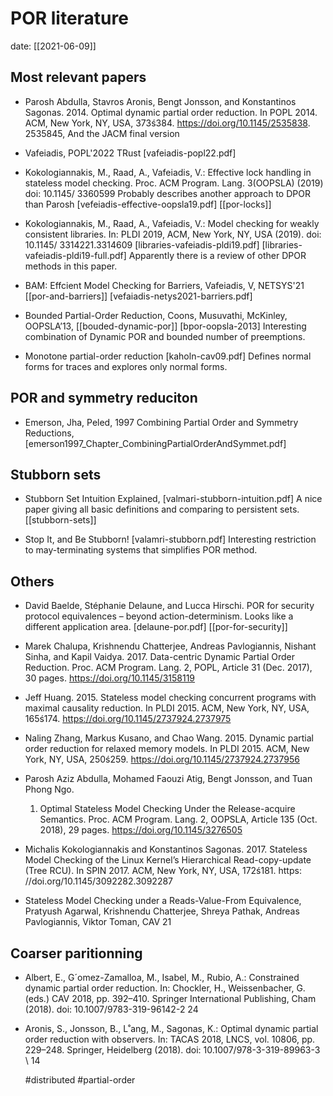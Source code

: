 # POR literature

date: [[2021-06-09]]


## Most relevant papers
* Parosh Abdulla, Stavros Aronis, Bengt Jonsson, and Konstantinos Sagonas. 2014.
  Optimal dynamic partial order reduction. In POPL 2014. ACM, New York, NY, USA,
  373ś384. https://doi.org/10.1145/2535838. 2535845, And the JACM final version

* Vafeiadis, POPL'2022 TRust [vafeiadis-popl22.pdf]

* Kokologiannakis, M., Raad, A., Vafeiadis, V.: Effective lock handling in
  stateless model checking. Proc. ACM Program. Lang. 3(OOPSLA) (2019) doi:
  10.1145/ 3360599 
	Probably describes another approach to DPOR than Parosh
	[vefeiadis-effective-oopsla19.pdf]
  [[por-locks]]

* Kokologiannakis, M., Raad, A., Vafeiadis, V.: Model checking for weakly
  consistent libraries. In: PLDI 2019, ACM, New York, NY, USA (2019). doi:
  10.1145/ 3314221.3314609 
	[libraries-vafeiadis-pldi19.pdf]
  [libraries-vafeiadis-pldi19-full.pdf]
	Apparently there is a review of other DPOR methods in this paper.
  

* BAM: Effcient Model Checking for Barriers, Vafeiadis, V, NETSYS'21
  [[por-and-barriers]]
  [vefaiadis-netys2021-barriers.pdf]

* Bounded Partial-Order Reduction, Coons, Musuvathi, McKinley, OOPSLA’13,
  [[bouded-dynamic-por]]
  [bpor-oopsla-2013]
  Interesting combination of Dynamic POR and bounded number of preemptions. 

* Monotone partial-order reduction [kaholn-cav09.pdf]
  Defines normal forms for traces and explores only normal forms.
  
## POR and symmetry reduciton
- Emerson, Jha, Peled, 1997 Combining Partial Order and Symmetry Reductions, 
  [emerson1997_Chapter_CombiningPartialOrderAndSymmet.pdf]

## Stubborn sets
- Stubborn Set Intuition Explained, [valmari-stubborn-intuition.pdf]
  A nice paper giving all basic definitions and comparing to persistent sets.
  [[stubborn-sets]]

- Stop It, and Be Stubborn! [valamri-stubborn.pdf]
  Interesting restriction to may-terminating systems that simplifies POR method. 

## Others
* David Baelde, Stéphanie Delaune, and Lucca Hirschi. POR for security protocol equivalences – beyond action-determinism.
  Looks like a different application area. 
	[delaune-por.pdf]
	[[por-for-security]]

* Marek Chalupa, Krishnendu Chatterjee, Andreas Pavlogiannis, Nishant Sinha, and
  Kapil Vaidya. 2017. Data-centric Dynamic Partial Order Reduction. Proc. ACM
  Program. Lang. 2, POPL, Article 31 (Dec. 2017), 30 pages.
  https://doi.org/10.1145/3158119 
* Jeff Huang. 2015. Stateless model checking concurrent programs with maximal
  causality reduction. In PLDI 2015. ACM, New York, NY, USA, 165ś174.
  https://doi.org/10.1145/2737924.2737975 
* Naling Zhang, Markus Kusano, and Chao Wang. 2015. Dynamic partial order
  reduction for relaxed memory models. In PLDI 2015. ACM, New York, NY, USA,
  250ś259. https://doi.org/10.1145/2737924.2737956 	
* Parosh Aziz Abdulla, Mohamed Faouzi Atig, Bengt Jonsson, and Tuan Phong Ngo.
  1.    Optimal Stateless Model Checking Under the Release-acquire Semantics.
  Proc. ACM Program. Lang. 2, OOPSLA, Article 135 (Oct. 2018), 29 pages.
  https://doi.org/10.1145/3276505 
* Michalis Kokologiannakis and Konstantinos Sagonas. 2017. Stateless Model
  Checking of the Linux Kernel’s Hierarchical Read-copy-update (Tree RCU). In
  SPIN 2017. ACM, New York, NY, USA, 172ś181. https:
  //doi.org/10.1145/3092282.3092287 
* Stateless Model Checking under a Reads-Value-From Equivalence, Pratyush
  Agarwal, Krishnendu Chatterjee, Shreya Pathak, Andreas Pavlogiannis, Viktor
  Toman,  CAV 21


## Coarser paritionning
* Albert, E., G´omez-Zamalloa, M., Isabel, M., Rubio, A.: Constrained dynamic
  partial order reduction. In: Chockler, H., Weissenbacher, G. (eds.) CAV 2018,
  pp. 392–410. Springer International Publishing, Cham (2018). doi:
  10.1007/9783-319-96142-2 24 
* Aronis, S., Jonsson, B., L˚ang, M., Sagonas, K.: Optimal dynamic partial order
  reduction with observers. In: TACAS 2018, LNCS, vol. 10806, pp. 229–248.
  Springer, Heidelberg (2018). doi: 10.1007/978-3-319-89963-3 \ 14 



	#distributed
#partial-order

